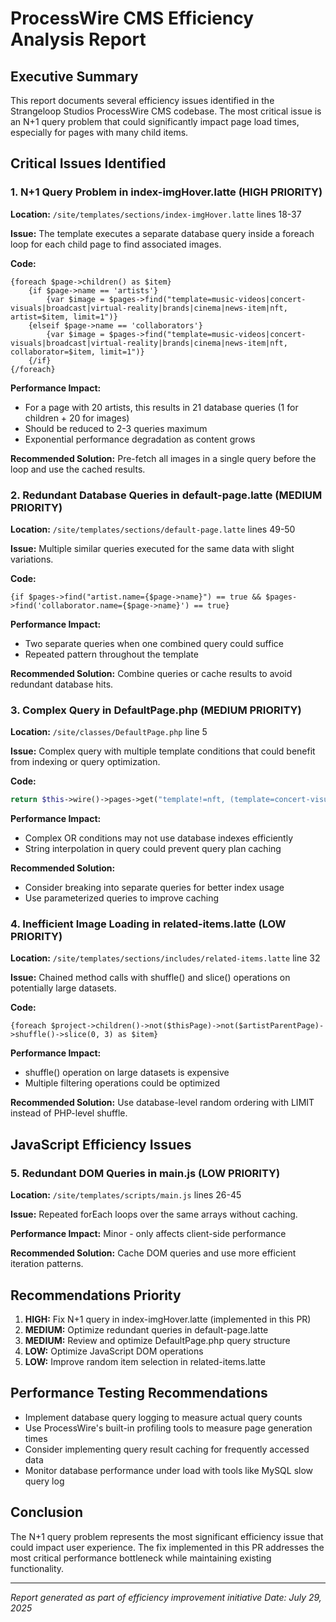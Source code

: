 # ProcessWire CMS Efficiency Analysis Report

## Executive Summary

This report documents several efficiency issues identified in the Strangeloop Studios ProcessWire CMS codebase. The most critical issue is an N+1 query problem that could significantly impact page load times, especially for pages with many child items.

## Critical Issues Identified

### 1. N+1 Query Problem in index-imgHover.latte (HIGH PRIORITY)

**Location:** `/site/templates/sections/index-imgHover.latte` lines 18-37

**Issue:** The template executes a separate database query inside a foreach loop for each child page to find associated images.

**Code:**
```latte
{foreach $page->children() as $item}
    {if $page->name == 'artists'}
        {var $image = $pages->find("template=music-videos|concert-visuals|broadcast|virtual-reality|brands|cinema|news-item|nft, artist=$item, limit=1")}
    {elseif $page->name == 'collaborators'}
        {var $image = $pages->find("template=music-videos|concert-visuals|broadcast|virtual-reality|brands|cinema|news-item|nft, collaborator=$item, limit=1")}
    {/if}
{/foreach}
```

**Performance Impact:** 
- For a page with 20 artists, this results in 21 database queries (1 for children + 20 for images)
- Should be reduced to 2-3 queries maximum
- Exponential performance degradation as content grows

**Recommended Solution:** Pre-fetch all images in a single query before the loop and use the cached results.

### 2. Redundant Database Queries in default-page.latte (MEDIUM PRIORITY)

**Location:** `/site/templates/sections/default-page.latte` lines 49-50

**Issue:** Multiple similar queries executed for the same data with slight variations.

**Code:**
```latte
{if $pages->find("artist.name={$page->name}") == true && $pages->find('collaborator.name={$page->name}') == true}
```

**Performance Impact:**
- Two separate queries when one combined query could suffice
- Repeated pattern throughout the template

**Recommended Solution:** Combine queries or cache results to avoid redundant database hits.

### 3. Complex Query in DefaultPage.php (MEDIUM PRIORITY)

**Location:** `/site/classes/DefaultPage.php` line 5

**Issue:** Complex query with multiple template conditions that could benefit from indexing or query optimization.

**Code:**
```php
return $this->wire()->pages->get("template!=nft, (template=concert-visuals|music-videos|broadcast|virtual-reality|brands|cinema), sort=-date, artist.name='{$this->name}'");
```

**Performance Impact:**
- Complex OR conditions may not use database indexes efficiently
- String interpolation in query could prevent query plan caching

**Recommended Solution:** 
- Consider breaking into separate queries for better index usage
- Use parameterized queries to improve caching

### 4. Inefficient Image Loading in related-items.latte (LOW PRIORITY)

**Location:** `/site/templates/sections/includes/related-items.latte` line 32

**Issue:** Chained method calls with shuffle() and slice() operations on potentially large datasets.

**Code:**
```latte
{foreach $project->children()->not($thisPage)->not($artistParentPage)->shuffle()->slice(0, 3) as $item}
```

**Performance Impact:**
- shuffle() operation on large datasets is expensive
- Multiple filtering operations could be optimized

**Recommended Solution:** Use database-level random ordering with LIMIT instead of PHP-level shuffle.

## JavaScript Efficiency Issues

### 5. Redundant DOM Queries in main.js (LOW PRIORITY)

**Location:** `/site/templates/scripts/main.js` lines 26-45

**Issue:** Repeated forEach loops over the same arrays without caching.

**Performance Impact:** Minor - only affects client-side performance

**Recommended Solution:** Cache DOM queries and use more efficient iteration patterns.

## Recommendations Priority

1. **HIGH:** Fix N+1 query in index-imgHover.latte (implemented in this PR)
2. **MEDIUM:** Optimize redundant queries in default-page.latte
3. **MEDIUM:** Review and optimize DefaultPage.php query structure
4. **LOW:** Optimize JavaScript DOM operations
5. **LOW:** Improve random item selection in related-items.latte

## Performance Testing Recommendations

- Implement database query logging to measure actual query counts
- Use ProcessWire's built-in profiling tools to measure page generation times
- Consider implementing query result caching for frequently accessed data
- Monitor database performance under load with tools like MySQL slow query log

## Conclusion

The N+1 query problem represents the most significant efficiency issue that could impact user experience. The fix implemented in this PR addresses the most critical performance bottleneck while maintaining existing functionality.

---
*Report generated as part of efficiency improvement initiative*
*Date: July 29, 2025*
